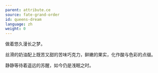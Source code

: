 ```yaml
---
parent: attribute.ce
source: fate-grand-order
id: queens-dream
language: zh
weight: 0
---
```


做着悠久漫长之梦。

丝滑的奶油配上既苦又甜的苦味巧克力，鲜嫩的果实，化作酸与色彩的点缀。

静静等待着遥远的苏醒，如今仍是浅眠之时。
